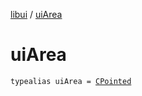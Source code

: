 [libui](index.md) / [uiArea](./ui-area.md)

# uiArea

`typealias uiArea = `[`CPointed`](../kotlinx.cinterop/-c-pointed/index.md)